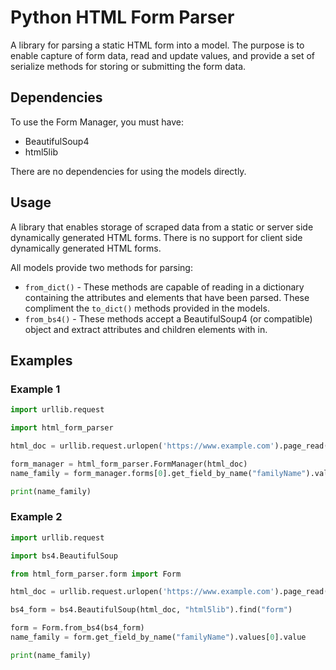 # Python HTML Form Parser
A library for parsing a static HTML form into a model. The purpose is to enable capture of form data, read and update values, and provide a set of serialize methods for storing or submitting the form data.

## Dependencies
To use the Form Manager, you must have:
* BeautifulSoup4
* html5lib

There are no dependencies for using the models directly.

## Usage
A library that enables storage of scraped data from a static or server side dynamically generated HTML forms. There is no support for client side dynamically generated HTML forms.

All models provide two methods for parsing:
* `from_dict()` - These methods are capable of reading in a dictionary containing the attributes and elements that have been parsed. These compliment the `to_dict()` methods provided in the models.
* `from_bs4()` - These methods accept a BeautifulSoup4 (or compatible) object and extract attributes and children elements with in.

## Examples
### Example 1
```python
import urllib.request

import html_form_parser

html_doc = urllib.request.urlopen('https://www.example.com').page_read()

form_manager = html_form_parser.FormManager(html_doc)
name_family = form_manager.forms[0].get_field_by_name("familyName").values[0].value

print(name_family)
```

### Example 2
```python
import urllib.request

import bs4.BeautifulSoup

from html_form_parser.form import Form

html_doc = urllib.request.urlopen('https://www.example.com').page_read()

bs4_form = bs4.BeautifulSoup(html_doc, "html5lib").find("form")

form = Form.from_bs4(bs4_form)
name_family = form.get_field_by_name("familyName").values[0].value

print(name_family)
```
